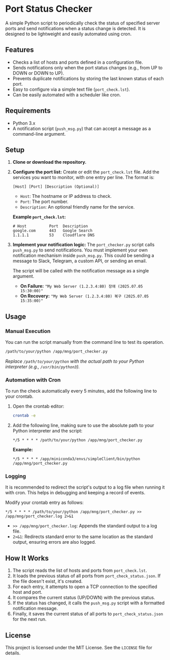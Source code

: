 # Port Status Checker

A simple Python script to periodically check the status of specified server ports and send notifications when a status change is detected. It is designed to be lightweight and easily automated using cron.

## Features

-   Checks a list of hosts and ports defined in a configuration file.
-   Sends notifications only when the port status changes (e.g., from UP to DOWN or DOWN to UP).
-   Prevents duplicate notifications by storing the last known status of each port.
-   Easy to configure via a simple text file (`port_check.lst`).
-   Can be easily automated with a scheduler like cron.

## Requirements

-   Python 3.x
-   A notification script (`push_msg.py`) that can accept a message as a command-line argument.

## Setup

1.  **Clone or download the repository.**

2.  **Configure the port list:**
    Create or edit the `port_check.lst` file. Add the services you want to monitor, with one entry per line. The format is:
    ```
    [Host] [Port] [Description (Optional)]
    ```
    -   `Host`: The hostname or IP address to check.
    -   `Port`: The port number.
    -   `Description`: An optional friendly name for the service.

    **Example `port_check.lst`:**
    ```
    # Host          Port  Description
    google.com      443   Google Search
    1.1.1.1         53    Cloudflare DNS
    ```

3.  **Implement your notification logic:**
    The `port_checker.py` script calls `push_msg.py` to send notifications. You must implement your own notification mechanism inside `push_msg.py`. This could be sending a message to Slack, Telegram, a custom API, or sending an email.

    The script will be called with the notification message as a single argument.
    -   **On Failure:** `"My Web Server (1.2.3.4:80) 장애 (2025.07.05 15:30:00)"`
    -   **On Recovery:** `"My Web Server (1.2.3.4:80) 복구 (2025.07.05 15:35:00)"`

## Usage

### Manual Execution

You can run the script manually from the command line to test its operation.

```bash
/path/to/your/python /app/mng/port_checker.py
```
*Replace `/path/to/your/python` with the actual path to your Python interpreter (e.g., `/usr/bin/python3`).*

### Automation with Cron

To run the check automatically every 5 minutes, add the following line to your crontab.

1.  Open the crontab editor:
    ```bash
    crontab -e
    ```

2.  Add the following line, making sure to use the absolute path to your Python interpreter and the script:
    ```cron
    */5 * * * * /path/to/your/python /app/mng/port_checker.py
    ```

    **Example:**
    ```cron
    */5 * * * * /app/miniconda3/envs/simpleClient/bin/python /app/mng/port_checker.py
    ```

### Logging

It is recommended to redirect the script's output to a log file when running it with cron. This helps in debugging and keeping a record of events.

Modify your crontab entry as follows:

```cron
*/5 * * * * /path/to/your/python /app/mng/port_checker.py >> /app/mng/port_checker.log 2>&1
```
-   `>> /app/mng/port_checker.log`: Appends the standard output to a log file.
-   `2>&1`: Redirects standard error to the same location as the standard output, ensuring errors are also logged.

## How It Works

1.  The script reads the list of hosts and ports from `port_check.lst`.
2.  It loads the previous status of all ports from `port_check_status.json`. If the file doesn't exist, it's created.
3.  For each entry, it attempts to open a TCP connection to the specified host and port.
4.  It compares the current status (UP/DOWN) with the previous status.
5.  If the status has changed, it calls the `push_msg.py` script with a formatted notification message.
6.  Finally, it saves the current status of all ports to `port_check_status.json` for the next run.

## License

This project is licensed under the MIT License. See the `LICENSE` file for details.
